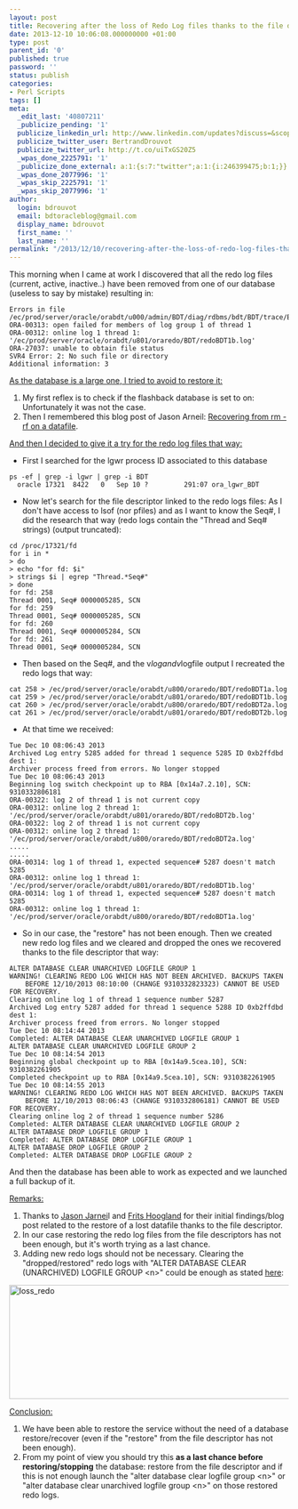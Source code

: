 ```yaml
---
layout: post
title: Recovering after the loss of Redo Log files thanks to the file descriptor
date: 2013-12-10 10:06:08.000000000 +01:00
type: post
parent_id: '0'
published: true
password: ''
status: publish
categories:
- Perl Scripts
tags: []
meta:
  _edit_last: '40807211'
  _publicize_pending: '1'
  publicize_linkedin_url: http://www.linkedin.com/updates?discuss=&scope=16310177&stype=M&topic=5816100316625932288&type=U&a=tdHm
  publicize_twitter_user: BertrandDrouvot
  publicize_twitter_url: http://t.co/uiTxGS20Z5
  _wpas_done_2225791: '1'
  _publicize_done_external: a:1:{s:7:"twitter";a:1:{i:246399475;b:1;}}
  _wpas_done_2077996: '1'
  _wpas_skip_2225791: '1'
  _wpas_skip_2077996: '1'
author:
  login: bdrouvot
  email: bdtoracleblog@gmail.com
  display_name: bdrouvot
  first_name: ''
  last_name: ''
permalink: "/2013/12/10/recovering-after-the-loss-of-redo-log-files-thanks-to-the-file-descriptor/"
---
```


This morning when I came at work I discovered that all the redo log files (current, active, inactive..) have been removed from one of our database (useless to say by mistake) resulting in:

    Errors in file /ec/prod/server/oracle/orabdt/u000/admin/BDT/diag/rdbms/bdt/BDT/trace/BDT_m000_17002.trc:
    ORA-00313: open failed for members of log group 1 of thread 1
    ORA-00312: online log 1 thread 1: '/ec/prod/server/oracle/orabdt/u801/oraredo/BDT/redoBDT1b.log'
    ORA-27037: unable to obtain file status
    SVR4 Error: 2: No such file or directory
    Additional information: 3

<span style="text-decoration:underline;">As the database is a large one, I tried to avoid to restore it:</span>

1.  My first reflex is to check if the flashback database is set to on: Unfortunately it was not the case.
2.  Then I remembered this blog post of Jason Arneil: [Recovering from rm -rf on a datafile](http://jarneil.wordpress.com/2013/04/23/recovering-from-rm-rf-on-a-datafile/).

<span style="text-decoration:underline;">And then I decided to give it a try for the redo log files that way:</span>

-   First I searched for the lgwr process ID associated to this database

<!-- -->

    ps -ef | grep -i lgwr | grep -i BDT
      oracle 17321  8422   0   Sep 10 ?         291:07 ora_lgwr_BDT

-   Now let's search for the file descriptor linked to the redo logs files: As I don't have access to lsof (nor pfiles) and as I want to know the Seq\#, I did the research that way (redo logs contain the "Thread and Seq\# strings) (output truncated):

<!-- -->

    cd /proc/17321/fd
    for i in *
    > do
    > echo "for fd: $i"
    > strings $i | egrep "Thread.*Seq#"
    > done
    for fd: 258
    Thread 0001, Seq# 0000005285, SCN
    for fd: 259
    Thread 0001, Seq# 0000005285, SCN
    for fd: 260
    Thread 0001, Seq# 0000005284, SCN
    for fd: 261
    Thread 0001, Seq# 0000005284, SCN

-   Then based on the Seq\#, and the v$log and v$logfile output I recreated the redo logs that way:

<!-- -->

    cat 258 > /ec/prod/server/oracle/orabdt/u800/oraredo/BDT/redoBDT1a.log
    cat 259 > /ec/prod/server/oracle/orabdt/u801/oraredo/BDT/redoBDT1b.log
    cat 260 > /ec/prod/server/oracle/orabdt/u800/oraredo/BDT/redoBDT2a.log
    cat 261 > /ec/prod/server/oracle/orabdt/u801/oraredo/BDT/redoBDT2b.log

-   At that time we received:

<!-- -->

    Tue Dec 10 08:06:43 2013
    Archived Log entry 5285 added for thread 1 sequence 5285 ID 0xb2ffdbd dest 1:
    Archiver process freed from errors. No longer stopped
    Tue Dec 10 08:06:43 2013
    Beginning log switch checkpoint up to RBA [0x14a7.2.10], SCN: 9310332806181
    ORA-00322: log 2 of thread 1 is not current copy
    ORA-00312: online log 2 thread 1: '/ec/prod/server/oracle/orabdt/u801/oraredo/BDT/redoBDT2b.log'
    ORA-00322: log 2 of thread 1 is not current copy
    ORA-00312: online log 2 thread 1: '/ec/prod/server/oracle/orabdt/u800/oraredo/BDT/redoBDT2a.log'
    .....
    .....
    ORA-00314: log 1 of thread 1, expected sequence# 5287 doesn't match 5285
    ORA-00312: online log 1 thread 1: '/ec/prod/server/oracle/orabdt/u801/oraredo/BDT/redoBDT1b.log'
    ORA-00314: log 1 of thread 1, expected sequence# 5287 doesn't match 5285
    ORA-00312: online log 1 thread 1: '/ec/prod/server/oracle/orabdt/u800/oraredo/BDT/redoBDT1a.log'

-   So in our case, the "restore" has not been enough. Then we created new redo log files and we cleared and dropped the ones we recovered thanks to the file descriptor that way:

<!-- -->

    ALTER DATABASE CLEAR UNARCHIVED LOGFILE GROUP 1
    WARNING! CLEARING REDO LOG WHICH HAS NOT BEEN ARCHIVED. BACKUPS TAKEN
        BEFORE 12/10/2013 08:10:00 (CHANGE 9310332823323) CANNOT BE USED FOR RECOVERY.
    Clearing online log 1 of thread 1 sequence number 5287
    Archived Log entry 5287 added for thread 1 sequence 5288 ID 0xb2ffdbd dest 1:
    Archiver process freed from errors. No longer stopped
    Tue Dec 10 08:14:44 2013
    Completed: ALTER DATABASE CLEAR UNARCHIVED LOGFILE GROUP 1
    ALTER DATABASE CLEAR UNARCHIVED LOGFILE GROUP 2
    Tue Dec 10 08:14:54 2013
    Beginning global checkpoint up to RBA [0x14a9.5cea.10], SCN: 9310382261905
    Completed checkpoint up to RBA [0x14a9.5cea.10], SCN: 9310382261905
    Tue Dec 10 08:14:55 2013
    WARNING! CLEARING REDO LOG WHICH HAS NOT BEEN ARCHIVED. BACKUPS TAKEN
        BEFORE 12/10/2013 08:06:43 (CHANGE 9310332806181) CANNOT BE USED FOR RECOVERY.
    Clearing online log 2 of thread 1 sequence number 5286
    Completed: ALTER DATABASE CLEAR UNARCHIVED LOGFILE GROUP 2
    ALTER DATABASE DROP LOGFILE GROUP 1
    Completed: ALTER DATABASE DROP LOGFILE GROUP 1
    ALTER DATABASE DROP LOGFILE GROUP 2
    Completed: ALTER DATABASE DROP LOGFILE GROUP 2

And then the database has been able to work as expected and we launched a full backup of it.

<span style="text-decoration:underline;">Remarks:</span>

1.  Thanks to [Jason Jarnei](http://jarneil.wordpress.com/)l and [Frits Hoogland](http://fritshoogland.wordpress.com/) for their initial findings/blog post related to the restore of a lost datafile thanks to the file descriptor.
2.  In our case restoring the redo log files from the file descriptors has not been enough, but it's worth trying as a last chance.
3.  Adding new redo logs should not be necessary. Clearing the "dropped/restored" redo logs with "ALTER DATABASE CLEAR (UNARCHIVED) LOGFILE GROUP &lt;n&gt;" could be enough as stated [here](http://docs.oracle.com/cd/B19306_01/backup.102/b14191/recoscen.htm):

[<img src="%7B%7B%20site.baseurl%20%7D%7D/assets/images/loss_redo.png" class="aligncenter size-full wp-image-1573" width="620" height="205" alt="loss_redo" />](http://bdrouvot.files.wordpress.com/2013/12/loss_redo.png)

<span style="text-decoration:underline;">Conclusion:</span>

1.  We have been able to restore the service without the need of a database restore/recover (even if the "restore" from the file descriptor has not been enough).
2.  From my point of view you should try this **as a last chance before restoring/stopping** the database: restore from the file descriptor and if this is not enough launch the "alter database clear logfile group &lt;n&gt;" or "alter database clear unarchived logfile group &lt;n&gt;" on those restored redo logs.
